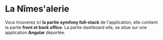 # La Nîmes'alerie

Vous trouverez ici **la partie symfony full-stack** de l'application, elle contient la partie **front et back office**. La partie dashboard elle, se situe sur une application **Angular** déportée. 
